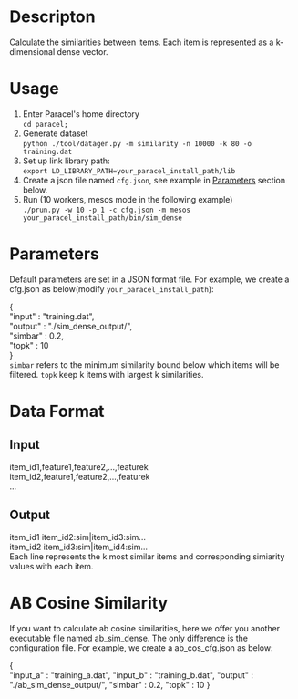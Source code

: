 # Descripton
Calculate the similarities between items. Each item is represented as a k-dimensional dense vector.

# Usage
1. Enter Paracel's home directory  
```cd paracel;``` 
2. Generate dataset   
```python ./tool/datagen.py -m similarity -n 10000 -k 80 -o training.dat```
3. Set up link library path:  
```export LD_LIBRARY_PATH=your_paracel_install_path/lib```  
4. Create a json file named `cfg.json`, see example in [Parameters](#parameters) section below.
5. Run (10 workers, mesos mode in the following example)   
```./prun.py -w 10 -p 1 -c cfg.json -m mesos your_paracel_install_path/bin/sim_dense```

# Parameters
Default parameters are set in a JSON format file. For example, we create a cfg.json as below(modify `your_paracel_install_path`):

{    
    "input" : "training.dat",    
    "output" : "./sim_dense_output/",    
    "simbar" : 0.2,    
    "topk" : 10    
}    
`simbar` refers to the minimum similarity bound below which items will be filtered. `topk` keep k items with largest k similarities.

# Data Format
## Input
item_id1,feature1,feature2,...,featurek    
item_id2,feature1,feature2,...,featurek    
...    

## Output
item_id1 item_id2:sim|item_id3:sim...   
item_id2 item_id3:sim|item_id4:sim...   
Each line represents the k most similar items and corresponding simiarity values with each item.

# AB Cosine Similarity
If you want to calculate ab cosine similarities, here we offer you another executable file named ab_sim_dense.
The only difference is the configuration file. For example, we create a ab_cos_cfg.json as below:

{    
    "input_a" : "training_a.dat",
    "input_b" : "training_b.dat",
    "output" : "./ab_sim_dense_output/",
    "simbar" : 0.2,
    "topk" : 10
} 
